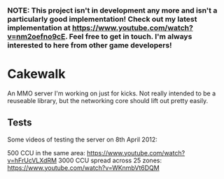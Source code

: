 ### NOTE: This project isn't in development any more and isn't a particularly good implementation! Check out my latest implementation at https://www.youtube.com/watch?v=nm2oefno9cE. Feel free to get in touch. I'm always interested to here from other game developers!

# Cakewalk

An MMO server I'm working on just for kicks. Not really intended to be a reuseable library, but the networking core should lift out pretty easily.

## Tests

Some videos of testing the server on 8th April 2012:

500 CCU in the same area: https://www.youtube.com/watch?v=hFrUcVLXdRM
3000 CCU spread across 25 zones: https://www.youtube.com/watch?v=WKnmbVt6DQM
